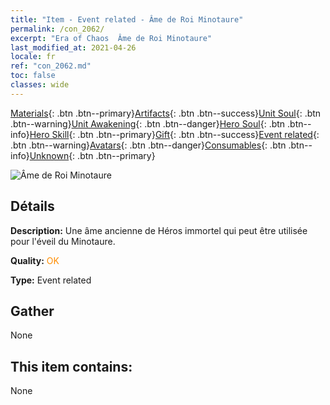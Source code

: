 ```yaml
---
title: "Item - Event related - Âme de Roi Minotaure"
permalink: /con_2062/
excerpt: "Era of Chaos  Âme de Roi Minotaure"
last_modified_at: 2021-04-26
locale: fr
ref: "con_2062.md"
toc: false
classes: wide
---
```

 [Materials](/ItemsFR/){: .btn .btn--primary}[Artifacts](/ItemsFR/Artifacts/){: .btn .btn--success}[Unit Soul](/ItemsFR/UnitSoul/){: .btn .btn--warning}[Unit Awakening](/ItemsFR/UnitAwakening/){: .btn .btn--danger}[Hero Soul](/ItemsFR/HeroSoul/){: .btn .btn--info}[Hero Skill](/ItemsFR/HeroSkill/){: .btn .btn--primary}[Gift](/ItemsFR/Gift/){: .btn .btn--success}[Event related](/ItemsFR/Events/){: .btn .btn--warning}[Avatars](/ItemsFR/Avatars/){: .btn .btn--danger}[Consumables](/ItemsFR/Consumables/){: .btn .btn--info}[Unknown](/ItemsFR/Unknown/){: .btn .btn--primary}

 ![Âme de Roi Minotaure](/images/t/juexing_705.jpg)

## Détails
 **Description:** Une âme ancienne de Héros immortel qui peut être utilisée pour l'éveil du Minotaure.

 **Quality:** <span style="color: #FF8C00">OK</span>

 **Type:** Event related

## Gather

  None

## This item contains:

  None

